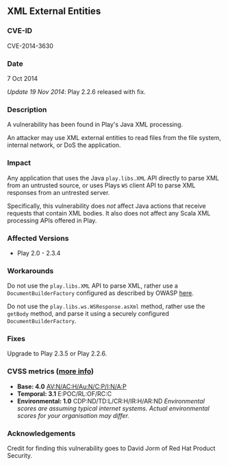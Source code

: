 ## XML External Entities

### CVE-ID

CVE-2014-3630

### Date

7 Oct 2014

*Update 19 Nov 2014*: Play 2.2.6 released with fix.

### Description

A vulnerability has been found in Play's Java XML processing.

An attacker may use XML external entities to read files from the file system, internal network, or DoS the application.

### Impact

Any application that uses the Java `play.libs.XML` API directly to parse XML from an untrusted source, or uses Plays `WS` client API to parse XML responses from an untrested server.

Specifically, this vulnerability does *not* affect Java actions that receive requests that contain XML bodies.  It also does not affect any Scala XML processing APIs offered in Play.

### Affected Versions

* Play 2.0 - 2.3.4

### Workarounds

Do not use the `play.libs.XML` API to parse XML, rather use a `DocumentBuilderFactory` configured as described by OWASP [here](https://www.owasp.org/index.php/XML_External_Entity_\(XXE\)_Processing#JAXP_DOM_and_DocumentBuilderFactory).

Do not use the `play.libs.ws.WSResponse.asXml` method, rather use the `getBody` method, and parse it using a securely configured `DocumentBuilderFactory`.

### Fixes

Upgrade to Play 2.3.5 or Play 2.2.6.

### CVSS metrics (<a href="http://www.first.org/cvss/cvss-guide">more info</a>)

* **Base: 4.0**
 [AV:N/AC:H/Au:N/C:P/I:N/A:P](http://nvd.nist.gov/cvss.cfm?version=2&name=CVE-2014-3630&vector=\(AV:N/AC:H/Au:N/C:P/I:N/A:P\))
* **Temporal: 3.1**
 E:POC/RL:OF/RC:C
* **Environmental: 1.0**
 CDP:ND/TD:L/CR:H/IR:H/AR:ND
 *Environmental scores are assuming typical internet systems. Actual environmental scores for your organisation may differ.*


### Acknowledgements

Credit for finding this vulnerability goes to David Jorm of Red Hat Product Security.
